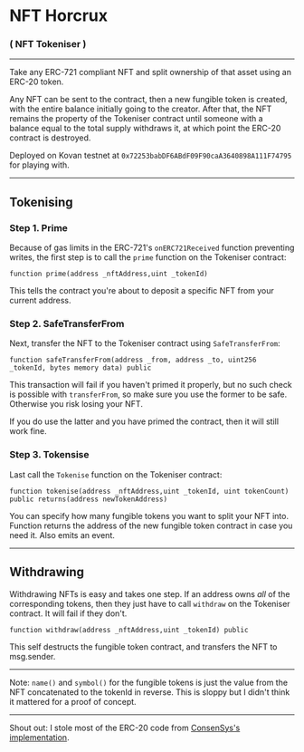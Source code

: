 # NFT Horcrux 
###  ( NFT Tokeniser )

---

Take any ERC-721 compliant NFT and split ownership of that asset using an ERC-20 token.

Any NFT can be sent to the contract, then a new fungible token is created, with the entire balance initially going to the creator. After that, the NFT remains the property of the Tokeniser contract until someone with a balance equal to the total supply withdraws it, at which point the ERC-20 contract is destroyed.

Deployed on Kovan testnet at `0x72253babDF6ABdF09F90caA3640898A111F74795` for playing with.

--- 

## Tokenising

### Step 1. Prime
Because of gas limits in the ERC-721's `onERC721Received` function preventing writes, the first step is to call the `prime` function on the Tokeniser contract:

``` 
function prime(address _nftAddress,uint _tokenId)
 ``` 

This tells the contract you're about to deposit a specific NFT from your current address.

### Step 2. SafeTransferFrom

Next, transfer the NFT to the Tokeniser contract using `SafeTransferFrom`:

```
function safeTransferFrom(address _from, address _to, uint256 _tokenId, bytes memory data) public
``` 

This transaction will fail if you haven't primed it properly, but no such check is possible with `transferFrom`, so make sure you use the former to be safe. Otherwise you risk losing your NFT.

If you do use the latter and you have primed the contract, then it will still work fine.

### Step 3. Tokensise

Last call the `Tokenise` function on the Tokeniser contract:

```
function tokenise(address _nftAddress,uint _tokenId, uint tokenCount) public returns(address newTokenAddress)
```

You can specify how many fungible tokens you want to split your NFT into. Function returns the address of the new fungible token contract in case you need it. Also emits an event.

---

## Withdrawing

Withdrawing NFTs is easy and takes one step. If an address owns *all* of the corresponding tokens, then they just have to call `withdraw` on the Tokeniser contract. It will fail if they don't.

```
function withdraw(address _nftAddress,uint _tokenId) public
```

This self destructs the fungible token contract, and transfers the NFT to msg.sender.


---
Note: `name()` and `symbol()` for the fungible tokens is just the value from the NFT concatenated to the tokenId in reverse. This is sloppy but I didn't think it mattered for a proof of concept.

--- 

Shout out: I stole most of the ERC-20 code from [ConsenSys's implementation](https://github.com/ConsenSys/Tokens/blob/fdf687c69d998266a95f15216b1955a4965a0a6d/contracts/eip20/EIP20.sol).  

